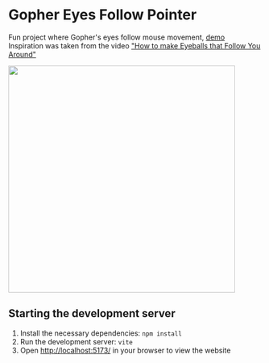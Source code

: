 # Gopher Eyes Follow Pointer
Fun project where Gopher's eyes follow mouse movement, [demo](https://gopher-eye-tracking.vercel.app/)  
Inspiration was taken from the video ["How to make Eyeballs that Follow You Around"](https://www.youtube.com/watch?v=TGe3pS5LqEw)
  
<img src="https://github.com/tty-monkey/gopher-eyes-follow-mouse/blob/main/demo.gif" width="450"/>
  
## Starting the development server
1. Install the necessary dependencies:
   `npm install`
2. Run the development server:
   `vite`
3. Open [http://localhost:5173/](http://localhost:5173/) in your browser to view the website
